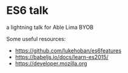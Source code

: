 # ES6 talk
a lightning talk for Able Lima BYOB

Some useful resources:
* https://github.com/lukehoban/es6features
* https://babeljs.io/docs/learn-es2015/
* https://developer.mozilla.org
